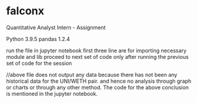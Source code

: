 # falconx
Quantitative Analyst Intern - Assignment

Python 3.9.5
pandas 1.2.4

run the file in jupyter notebook 
first three line are for importing necessary module and lib
proceed to next set of code only after running the previous set of code for the session

//above file does not output any data because there has not been any historical data for the UNI/WETH pair. and hence no analysis through graph or charts or through any other method. The code for the above conclusion is mentioned in the jupyter notebook.
